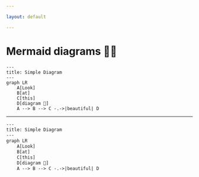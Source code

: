 ```yaml
---

layout: default

---
```


# Mermaid diagrams 🧜‍♀️

```mermaid
---
title: Simple Diagram
---
graph LR
    A[Look]
    B[at]
    C[this]
    D[diagram 🤩]
    A --> B --> C -.->|beautiful| D
```

---

```txt
---
title: Simple Diagram
---
graph LR
    A[Look]
    B[at]
    C[this]
    D[diagram 🤩]
    A --> B --> C -.->|beautiful| D
```
